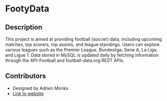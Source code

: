 # FootyData  

## Description

This project is aimed at providing football (soccer) data, including upcoming matches, top scorers, top assists, and league standings. Users can explore various leagues such as the Premier League, Bundesliga, Serie A, La Liga, and Ligue 1.
Data stored in MySQL is updated daily by fetching information through the API-Football and football-data.org REST APIs.

## Contributors

- Designed by Adrien Monks
- [Link to website](https://adrienmonks.pythonanywhere.com/) 

